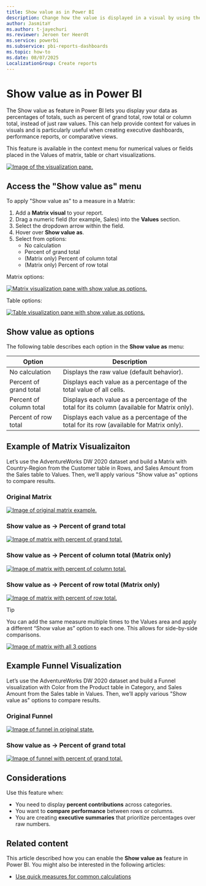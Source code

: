 ```yaml
---
title: Show value as in Power BI
description: Change how the value is displayed in a visual by using the Show value as capability in the Visualizations pane.
author: JasmitaY
ms.author: t-jayechuri
ms.reviewer: Jeroen ter Heerdt
ms.service: powerbi
ms.subservice: pbi-reports-dashboards
ms.topic: how-to
ms.date: 08/07/2025
LocalizationGroup: Create reports
---
```

# Show value as in Power BI

The Show value as feature in Power BI lets you display your data as percentages of totals, such as percent of grand total, row total or column total, instead of just raw values. This can help provide context for values in visuals and is particularly useful when creating executive dashboards, performance reports, or comparative views.

This feature is available in the context menu for numerical values or fields placed in the Values of matrix, table or chart visualizations.

[ ![Image of the visualization pane.](media/desktop-show-value-as/show-value-as-dropdown.png)](media/desktop-show-value-as/show-value-as-dropdown.png#lightbox)

## Access the "Show value as" menu

To apply "Show value as" to a measure in a Matrix:
  1. Add a **Matrix visual** to your report.
  1. Drag a numeric field (for example, Sales) into the **Values** section.
  1. Select the dropdown arrow within the field.
  1. Hover over **Show value as**.
  1. Select from options:
		- No calculation
  		- Percent of grand total
		- (Matrix only) Percent of column total
		- (Matrix only) Percent of row total

Matrix options:

[ ![Matrix visualization pane with show value as options.](media/desktop-show-value-as/show-value-as-matrix-options.png)](media/desktop-show-value-as/show-value-as-matrix-options.png#lightbox)

Table options:

[ ![Table visualization pane with show value as options.](media/desktop-show-value-as/show-value-as-table-options.png)](media/desktop-show-value-as/show-value-as-table-options.png#lightbox)

## Show value as options
The following table describes each option in the **Show value as** menu:

|**Option**  |**Description**  |
|---------|---------|
|No calculation     |Displays the raw value (default behavior).         |
|Percent of grand total     |Displays each value as a percentage of the total value of all cells.         |
|Percent of column total     |Displays each value as a percentage of the total for its column (available for Matrix only).         |
|Percent of row total     |Displays each value as a percentage of the total for its row (available for Matrix only).        |

## Example of Matrix Visualizaiton

Let’s use the AdventureWorks DW 2020 dataset and build a Matrix with Country-Region from the Customer table in Rows, and Sales Amount from the Sales table to Values. Then, we’ll apply various "Show value as" options to compare results.

### Original Matrix

[ ![Image of original matrix example.](media/desktop-show-value-as/show-value-as-original-matrix.png)](media/desktop-show-value-as/show-value-as-original-matrix.png#lightbox)

### Show value as → Percent of grand total

[ ![Image of matrix with percent of grand total.](media/desktop-show-value-as/show-value-as-grand-total.png)](media/desktop-show-value-as/show-value-as-grand-total.png#lightbox)

### Show value as → Percent of column total (Matrix only)

[ ![Image of matrix with percent of column total.](media/desktop-show-value-as/show-value-as-column-total.png)](media/desktop-show-value-as/show-value-as-column-total.png#lightbox)

### Show value as → Percent of row total (Matrix only)

[ ![Image of matrix with percent of row total.](media/desktop-show-value-as/show-value-as-row-total.png)](media/desktop-show-value-as/show-value-as-row-total.png#lightbox)

> [!Tip]
> You can add the same measure multiple times to the Values area and apply a different “Show value as” option to each one. This allows for side-by-side comparisons.

[ ![Image of matrix with all 3 options](media/desktop-show-value-as/show-value-as-all-amounts.png)](media/desktop-show-value-as/show-value-as-all-amounts.png#lightbox)

## Example Funnel Visualization

Let’s use the AdventureWorks DW 2020 dataset and build a Funnel visualization with Color from the Product table in Category, and Sales Amount from the Sales table in Values. Then, we’ll apply various "Show value as" options to compare results.

### Original Funnel

[ ![Image of funnel in original state.](media/desktop-show-value-as/show-value-as-funnel-original.png)](media/desktop-show-value-as/show-value-as-funnel-original.png#lightbox)

### Show value as → Percent of grand total

[ ![Image of funnel with percent of grand total.](media/desktop-show-value-as/show-value-as-funnel-grand.png)](media/desktop-show-value-as/show-value-as-funnel-grand.png#lightbox)

## Considerations

Use this feature when:
- You need to display **percent contributions** across categories.
- You want to **compare performance** between rows or columns.
- You are creating **executive summaries** that prioritize percentages over raw numbers.

## Related content

This article described how you can enable the **Show value as** feature in Power BI. You might also be interested in the following articles:

* [Use quick measures for common calculations](../transform-model/desktop-quick-measures.md)
